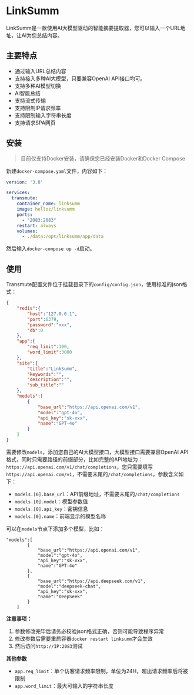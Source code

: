 # LinkSumm

LinkSumm是一款使用AI大模型驱动的智能摘要提取器，您可以输入一个URL地址，让AI为您总结内容。

## 主要特点

* 通过输入URL总结内容
* 支持接入多种AI大模型，只要兼容OpenAI API接口均可。
* 支持多种AI模型切换
* AI智能总结
* 支持流式传输
* 支持限制IP请求频率
* 支持限制输入字符串长度
* 支持请求SPA网页

## 安装

> 目前仅支持Docker安装，请确保您已经安装Docker和Docker Compose

新建`docker-compose.yaml`文件，内容如下：

```yaml
version: '3.8'

services:
  transmute:
    container_name: linksumm
    image: helloz/linksumm
    ports:
      - "2083:2083"
    restart: always
    volumes:
      - ./data:/opt/linksumm/app/data
```

然后输入`docker-compose up -d`启动。

## 使用

Transmute配置文件位于挂载目录下的`config/config.json`，使用标准的json格式：

```json
{
    "redis":{
        "host":"127.0.0.1",
        "port":6379,
        "password":"xxx",
        "db":0
    },
    "app":{
        "req_limit":100,
        "word_limit":3000
    },
    "site":{
        "title":"LinkSumm",
        "keywords":"",
        "description":"",
        "sub_title":""
    },
    "models":[
        {
            "base_url":"https://api.openai.com/v1",
            "model":"gpt-4o",
            "api_key":"sk-xxx",
            "name":"GPT-4o"
        }
    ]
}
```

需要修改`models`，添加您自己的AI大模型接口，大模型接口需要兼容OpenAI API格式，同时只需要路径的前缀部分，比如完整的API地址为：`https://api.openai.com/v1/chat/completions`，您只需要填写`https://api.openai.com/v1`，不需要末尾的`/chat/completions`，参数含义如下：

* `models.[0].base_url`：API前缀地址，不需要末尾的`/chat/completions`
* `models.[0].model`：模型参数值
* `models.[0].api_key`：密钥信息
* `models.[0].name`：前端显示的模型名称

可以在`models`节点下添加多个模型，比如：

```
"models":[
        {
            "base_url":"https://api.openai.com/v1",
            "model":"gpt-4o",
            "api_key":"sk-xxx",
            "name":"GPT-4o"
        },
        {
            "base_url":"https://api.deepseek.com/v1",
            "model":"deepseek-chat",
            "api_key":"sk-xxx",
            "name":"DeepSeek"
        }
    ]
```

**注意事项：**

1. 参数修改完毕后请务必校验json格式正确，否则可能导致程序异常
2. 修改参数后需要重启容器`docker restart linksumm`才会生效
3. 然后访问`http://IP:2083`测试

**其他参数**

* `app.req_limit`：单个访客请求频率限制，单位为24H，超出请求频率后将被限制
* `app.word_limit`：最大可输入的字符串长度
